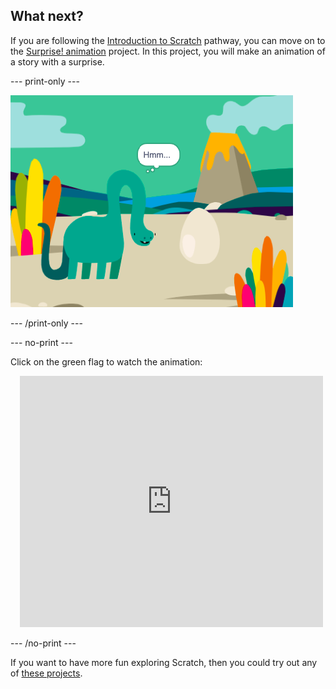 ## What next?

If you are following the [Introduction to Scratch](https://projects.raspberrypi.org/pl-PL/pathways/scratch-intro) pathway, you can move on to the [Surprise! animation](https://projects.raspberrypi.org/pl-PL/projects/surprise-animation) project. In this project, you will make an animation of a story with a surprise.

--- print-only ---

![A 'Surprise! animation' project.](images/surprise-story.png)

--- /print-only ---

--- no-print ---

Click on the green flag to watch the animation:

<div class="scratch-preview" style="margin-left: 15px;">
  <iframe allowtransparency="true" width="485" height="402" src="https://scratch.mit.edu/projects/embed/495932563/?autostart=false" frameborder="0"></iframe>
</div>

--- /no-print ---

If you want to have more fun exploring Scratch, then you could try out any of [these projects](https://projects.raspberrypi.org/pl-PL/projects?software%5B%5D=scratch&curriculum%5B%5D=%201).

